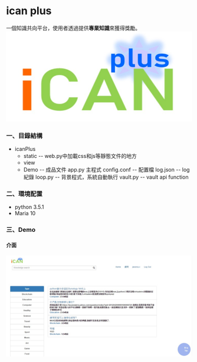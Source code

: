 # ican plus
一個知識共向平台，使用者透過提供**專業知識**來獲得獎勵。
![logo](/demo/logo.jpg)
### 一、目錄結構
* icanPlus
    * static	-- web.py中加載css和js等靜態文件的地方
	* view 
	* Demo -- 成品文件
	  app.py	 主程式
	  config.conf -- 配置檔
	  log.json -- log紀錄
	  loop.py -- 背景程式，系統自動執行
	  vault.py -- vault api function

### 二、環境配置
* python 3.5.1
* Maria 10

### 三、Demo
#### 介面
![介面](/demo/index.jpg)